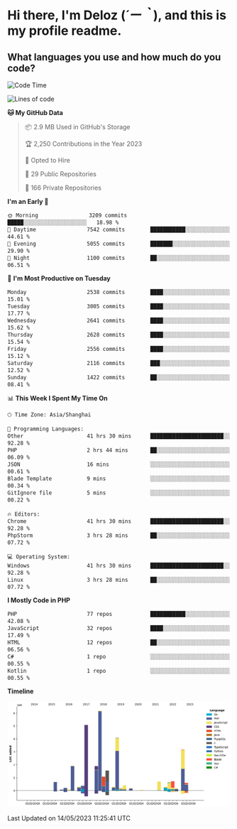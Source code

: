 # **Hi there, I'm Deloz (*´ー｀*), and this is my profile readme.**

## **What languages you use and how much do you code?**

<!--START_SECTION:waka-->
![Code Time](http://img.shields.io/badge/Code%20Time-1%2C445%20hrs%2044%20mins-blue)

![Lines of code](https://img.shields.io/badge/From%20Hello%20World%20I%27ve%20Written-30.7%20million%20lines%20of%20code-blue)

**🐱 My GitHub Data** 

> 📦 2.9 MB Used in GitHub's Storage 
 > 
> 🏆 2,250 Contributions in the Year 2023
 > 
> 💼 Opted to Hire
 > 
> 📜 29 Public Repositories 
 > 
> 🔑 166 Private Repositories 
 > 
**I'm an Early 🐤** 

```text
🌞 Morning                3209 commits        █████░░░░░░░░░░░░░░░░░░░░   18.98 % 
🌆 Daytime                7542 commits        ███████████░░░░░░░░░░░░░░   44.61 % 
🌃 Evening                5055 commits        ███████░░░░░░░░░░░░░░░░░░   29.90 % 
🌙 Night                  1100 commits        ██░░░░░░░░░░░░░░░░░░░░░░░   06.51 % 
```
📅 **I'm Most Productive on Tuesday** 

```text
Monday                   2538 commits        ████░░░░░░░░░░░░░░░░░░░░░   15.01 % 
Tuesday                  3005 commits        ████░░░░░░░░░░░░░░░░░░░░░   17.77 % 
Wednesday                2641 commits        ████░░░░░░░░░░░░░░░░░░░░░   15.62 % 
Thursday                 2628 commits        ████░░░░░░░░░░░░░░░░░░░░░   15.54 % 
Friday                   2556 commits        ████░░░░░░░░░░░░░░░░░░░░░   15.12 % 
Saturday                 2116 commits        ███░░░░░░░░░░░░░░░░░░░░░░   12.52 % 
Sunday                   1422 commits        ██░░░░░░░░░░░░░░░░░░░░░░░   08.41 % 
```


📊 **This Week I Spent My Time On** 

```text
🕑︎ Time Zone: Asia/Shanghai

💬 Programming Languages: 
Other                    41 hrs 30 mins      ███████████████████████░░   92.28 % 
PHP                      2 hrs 44 mins       ██░░░░░░░░░░░░░░░░░░░░░░░   06.09 % 
JSON                     16 mins             ░░░░░░░░░░░░░░░░░░░░░░░░░   00.61 % 
Blade Template           9 mins              ░░░░░░░░░░░░░░░░░░░░░░░░░   00.34 % 
GitIgnore file           5 mins              ░░░░░░░░░░░░░░░░░░░░░░░░░   00.22 % 

🔥 Editors: 
Chrome                   41 hrs 30 mins      ███████████████████████░░   92.28 % 
PhpStorm                 3 hrs 28 mins       ██░░░░░░░░░░░░░░░░░░░░░░░   07.72 % 

💻 Operating System: 
Windows                  41 hrs 30 mins      ███████████████████████░░   92.28 % 
Linux                    3 hrs 28 mins       ██░░░░░░░░░░░░░░░░░░░░░░░   07.72 % 
```

**I Mostly Code in PHP** 

```text
PHP                      77 repos            ███████████░░░░░░░░░░░░░░   42.08 % 
JavaScript               32 repos            ████░░░░░░░░░░░░░░░░░░░░░   17.49 % 
HTML                     12 repos            ██░░░░░░░░░░░░░░░░░░░░░░░   06.56 % 
C#                       1 repo              ░░░░░░░░░░░░░░░░░░░░░░░░░   00.55 % 
Kotlin                   1 repo              ░░░░░░░░░░░░░░░░░░░░░░░░░   00.55 % 
```



**Timeline**

![Lines of Code chart](https://raw.githubusercontent.com/deloz/deloz/main/assets/bar_graph.png)


 Last Updated on 14/05/2023 11:25:41 UTC
<!--END_SECTION:waka-->
